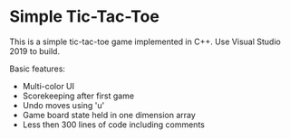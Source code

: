 # Simple Tic-Tac-Toe

This is a simple tic-tac-toe game implemented in C++. Use Visual Studio 2019 to build.

Basic features:
* Multi-color UI
* Scorekeeping after first game
* Undo moves using 'u'
* Game board state held in one dimension array
* Less then 300 lines of code including comments